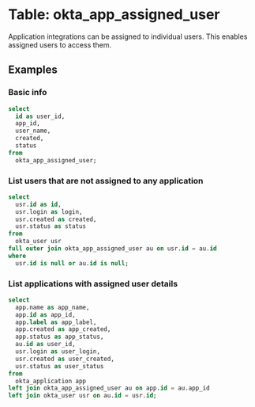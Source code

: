 # Table: okta_app_assigned_user

Application integrations can be assigned to individual users. This enables assigned users to access them.

## Examples

### Basic info

```sql
select
  id as user_id,
  app_id,
  user_name,
  created,
  status
from
  okta_app_assigned_user;
```

### List users that are not assigned to any application

```sql
select
  usr.id as id,
  usr.login as login,
  usr.created as created,
  usr.status as status
from
  okta_user usr
full outer join okta_app_assigned_user au on usr.id = au.id
where
  usr.id is null or au.id is null;
```

### List applications with assigned user details

```sql
select
  app.name as app_name,
  app.id as app_id,
  app.label as app_label,
  app.created as app_created,
  app.status as app_status,
  au.id as user_id,
  usr.login as user_login,
  usr.created as user_created,
  usr.status as user_status
from
  okta_application app
left join okta_app_assigned_user au on app.id = au.app_id
left join okta_user usr on au.id = usr.id;
```
